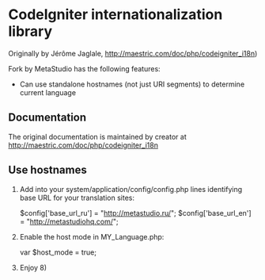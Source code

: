 CodeIgniter internationalization library
========================================

Originally by Jérôme Jaglale, http://maestric.com/doc/php/codeigniter_i18n)

Fork by MetaStudio has the following features:

* Can use standalone hostnames (not just URI segments) to determine current language

Documentation
-------------

The original documentation is maintained by creator at http://maestric.com/doc/php/codeigniter_i18n

Use hostnames
-------------

1. Add into your system/application/config/config.php lines identifying base URL for your
translation sites:

	$config['base_url_ru'] = "http://metastudio.ru/";
	$config['base_url_en'] = "http://metastudiohq.com/";

2. Enable the host mode in MY_Language.php:

	var $host_mode = true;

3. Enjoy 8)